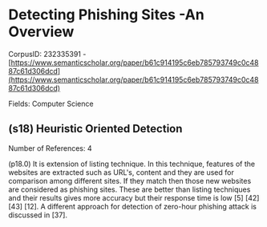 # Detecting Phishing Sites -An Overview

CorpusID: 232335391 - [https://www.semanticscholar.org/paper/b61c914195c6eb785793749c0c4887c61d306dcd](https://www.semanticscholar.org/paper/b61c914195c6eb785793749c0c4887c61d306dcd)

Fields: Computer Science

## (s18) Heuristic Oriented Detection
Number of References: 4

(p18.0) It is extension of listing technique. In this technique, features of the websites are extracted such as URL's, content and they are used for comparison among different sites. If they match then those new websites are considered as phishing sites. These are better than listing techniques and their results gives more accuracy but their response time is low [5] [42][43] [12]. A different approach for detection of zero-hour phishing attack is discussed in [37].
